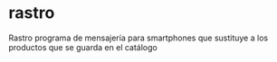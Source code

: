 # rastro
Rastro programa de mensajería para smartphones que sustituye a los productos que se guarda en el catálogo 
